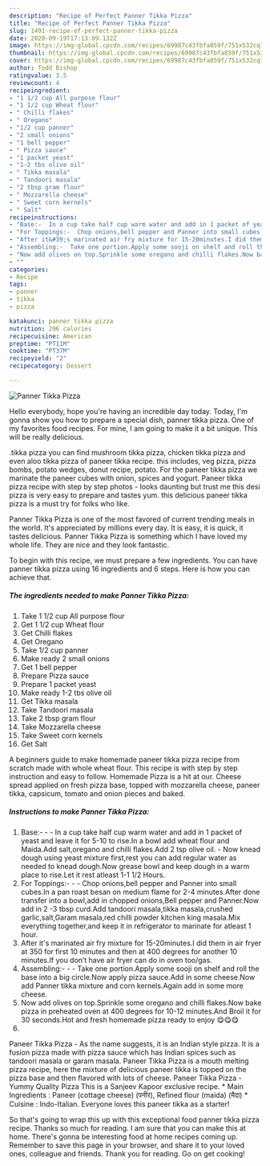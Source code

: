 ```yaml
---
description: "Recipe of Perfect Panner Tikka Pizza"
title: "Recipe of Perfect Panner Tikka Pizza"
slug: 1491-recipe-of-perfect-panner-tikka-pizza
date: 2020-09-19T17:13:09.132Z
image: https://img-global.cpcdn.com/recipes/69987c43fbfa859f/751x532cq70/panner-tikka-pizza-recipe-main-photo.jpg
thumbnail: https://img-global.cpcdn.com/recipes/69987c43fbfa859f/751x532cq70/panner-tikka-pizza-recipe-main-photo.jpg
cover: https://img-global.cpcdn.com/recipes/69987c43fbfa859f/751x532cq70/panner-tikka-pizza-recipe-main-photo.jpg
author: Todd Bishop
ratingvalue: 3.5
reviewcount: 4
recipeingredient:
- "1 1/2 cup All purpose flour"
- "1 1/2 cup Wheat flour"
- " Chilli flakes"
- " Oregano"
- "1/2 cup panner"
- "2 small onions"
- "1 bell pepper"
- " Pizza sauce"
- "1 packet yeast"
- "1-2 tbs olive oil"
- " Tikka masala"
- " Tandoori masala"
- "2 tbsp gram flour"
- " Mozzarella cheese"
- " Sweet corn kernels"
- " Salt"
recipeinstructions:
- "Base:-  In a cup take half cup warm water and add in 1 packet of yeast and leave it for 5-10 to rise.In a bowl add wheat flour and Maida.Add salt,oregano and chilli flakes.Add 2 tsp olive oil. Now knead dough using yeast mixture first,rest you can add regular water as needed to knead dough.Now grease bowl and keep dough in a warm place to rise.Let it rest atleast 1-1 1/2 Hours."
- "For Toppings:-  Chop onions,bell pepper and Panner into small cubes.In a pan roast besan on medium flame for 2-4 minutes.After done transfer into a bowl,add in chopped onions,Bell pepper and Panner.Now add in 2 -3 tbsp curd.Add tandoori masala,tikka masala,crushed garlic,salt,Garam masala,red chilli powder kitchen king masala.Mix everything together,and keep it in refrigerator to marinate for atleast 1 hour."
- "After it&#39;s marinated air fry mixture for 15-20minutes.I did them in air fryer at 350 for first 10 minutes and then at 400 degrees for another 10 minutes.If you don’t have air fryer can do in oven too/gas."
- "Assembling:-  Take one portion.Apply some sooji on shelf and roll the base into a big circle.Now apply pizza sauce.Add in some cheese.Now add Panner tikka mixture and corn kernels.Again add in some more cheese."
- "Now add olives on top.Sprinkle some oregano and chilli flakes.Now bake pizza in preheated oven at 400 degrees for 10-12 minutes.And Broil it for 30 seconds.Hot and fresh homemade pizza ready to enjoy 😋😋😋"
- ""
categories:
- Recipe
tags:
- panner
- tikka
- pizza

katakunci: panner tikka pizza 
nutrition: 296 calories
recipecuisine: American
preptime: "PT11M"
cooktime: "PT37M"
recipeyield: "2"
recipecategory: Dessert

---
```



![Panner Tikka Pizza](https://img-global.cpcdn.com/recipes/69987c43fbfa859f/751x532cq70/panner-tikka-pizza-recipe-main-photo.jpg)

Hello everybody, hope you're having an incredible day today. Today, I'm gonna show you how to prepare a special dish, panner tikka pizza. One of my favorites food recipes. For mine, I am going to make it a bit unique. This will be really delicious.

.tikka pizza you can find mushroom tikka pizza, chicken tikka pizza and even aloo tikka pizza of paneer tikka recipe. this includes, veg pizza, pizza bombs, potato wedges, donut recipe, potato. For the paneer tikka pizza we marinate the paneer cubes with onion, spices and yogurt. Paneer tikka pizza recipe with step by step photos - looks daunting but trust me this desi pizza is very easy to prepare and tastes yum. this delicious paneer tikka pizza is a must try for folks who like.

Panner Tikka Pizza is one of the most favored of current trending meals in the world. It's appreciated by millions every day. It is easy, it is quick, it tastes delicious. Panner Tikka Pizza is something which I have loved my whole life. They are nice and they look fantastic.


To begin with this recipe, we must prepare a few ingredients. You can have panner tikka pizza using 16 ingredients and 6 steps. Here is how you can achieve that.

<!--inarticleads1-->

##### The ingredients needed to make Panner Tikka Pizza:

1. Take 1 1/2 cup All purpose flour
1. Get 1 1/2 cup Wheat flour
1. Get  Chilli flakes
1. Get  Oregano
1. Take 1/2 cup panner
1. Make ready 2 small onions
1. Get 1 bell pepper
1. Prepare  Pizza sauce
1. Prepare 1 packet yeast
1. Make ready 1-2 tbs olive oil
1. Get  Tikka masala
1. Take  Tandoori masala
1. Take 2 tbsp gram flour
1. Take  Mozzarella cheese
1. Take  Sweet corn kernels
1. Get  Salt


A beginners guide to make homemade paneer tikka pizza recipe from scratch made with whole wheat flour. This recipe is with step by step instruction and easy to follow. Homemade Pizza is a hit at our. Cheese spread applied on fresh pizza base, topped with mozzarella cheese, paneer tikka, capsicum, tomato and onion pieces and baked. 

<!--inarticleads2-->

##### Instructions to make Panner Tikka Pizza:

1. Base:- -  - In a cup take half cup warm water and add in 1 packet of yeast and leave it for 5-10 to rise.In a bowl add wheat flour and Maida.Add salt,oregano and chilli flakes.Add 2 tsp olive oil. - Now knead dough using yeast mixture first,rest you can add regular water as needed to knead dough.Now grease bowl and keep dough in a warm place to rise.Let it rest atleast 1-1 1/2 Hours.
1. For Toppings:- -  - Chop onions,bell pepper and Panner into small cubes.In a pan roast besan on medium flame for 2-4 minutes.After done transfer into a bowl,add in chopped onions,Bell pepper and Panner.Now add in 2 -3 tbsp curd.Add tandoori masala,tikka masala,crushed garlic,salt,Garam masala,red chilli powder kitchen king masala.Mix everything together,and keep it in refrigerator to marinate for atleast 1 hour.
1. After it&#39;s marinated air fry mixture for 15-20minutes.I did them in air fryer at 350 for first 10 minutes and then at 400 degrees for another 10 minutes.If you don’t have air fryer can do in oven too/gas.
1. Assembling:- -  - Take one portion.Apply some sooji on shelf and roll the base into a big circle.Now apply pizza sauce.Add in some cheese.Now add Panner tikka mixture and corn kernels.Again add in some more cheese.
1. Now add olives on top.Sprinkle some oregano and chilli flakes.Now bake pizza in preheated oven at 400 degrees for 10-12 minutes.And Broil it for 30 seconds.Hot and fresh homemade pizza ready to enjoy 😋😋😋
1. 


Paneer Tikka Pizza - As the name suggests, it is an Indian style pizza. It is a fusion pizza made with pizza sauce which has Indian spices such as tandoori masala or garam masala. Paneer Tikka Pizza is a mouth melting pizza recipe, here the mixture of delicious paneer tikka is topped on the pizza base and then flavored with lots of cheese. Paneer Tikka Pizza - Yummy Quality Pizza This is a Sanjeev Kapoor exclusive recipe. * Main Ingredients : Paneer (cottage cheese) (पनीर), Refined flour (maida) (मैदा) * Cuisine : Indo-Italian. Everyone loves this paneer tikka as a starter! 

So that's going to wrap this up with this exceptional food panner tikka pizza recipe. Thanks so much for reading. I am sure that you can make this at home. There's gonna be interesting food at home recipes coming up. Remember to save this page in your browser, and share it to your loved ones, colleague and friends. Thank you for reading. Go on get cooking!
